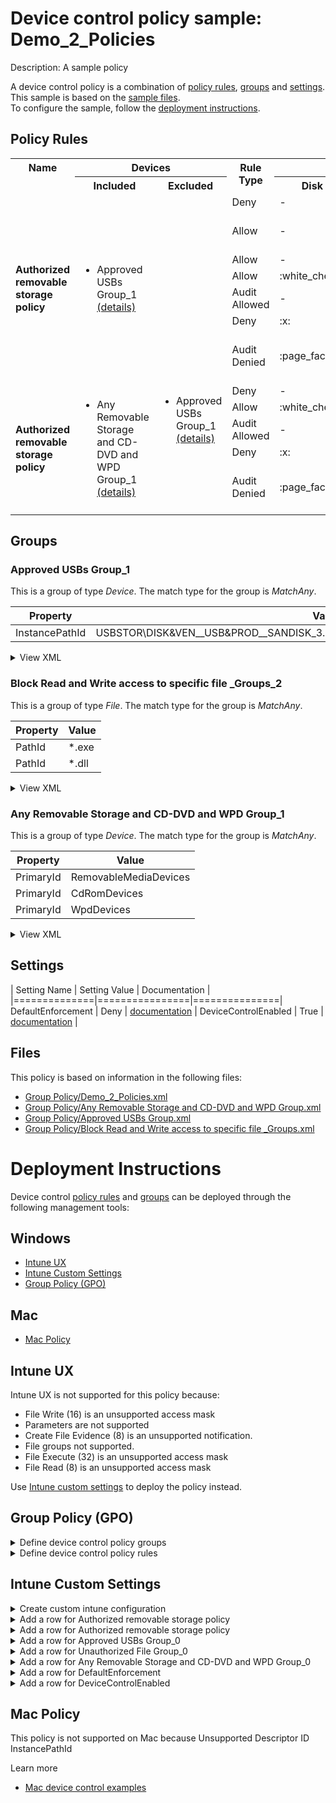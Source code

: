 # Device control policy sample: Demo_2_Policies

Description: A sample policy

A device control policy is a combination of [policy rules](#policy-rules), [groups](#groups) and [settings](#settings).  
This sample is based on the [sample files](#files).  
To configure the sample, follow the [deployment instructions](#deployment-instructions).  

## Policy Rules
<table>
    <tr>
        <th rowspan="2" valign="top">Name</th>
        <th colspan="2" valign="top">Devices</th>
        <th rowspan="2" valign="top">Rule Type</th>
        <th colspan="6" valign="top"><center>Access</center></th>
        <th rowspan="2" valign="top">Notification</th>
        <th rowspan="2" valign="top">Conditions</th>
    </tr>
    <tr>
        <th>Included</th>
        <th>Excluded</th>
        <th>Disk Read</th>
		<th>Disk Write</th>
		<th>Disk Execute</th>
		<th>File Read</th>
		<th>File Write</th>
		<th>File Execute</th></tr><tr>
            <td rowspan="7"><b>Authorized removable storage policy</b></td>
            <td rowspan="7 valign="top">
                <ul><li>Approved USBs Group_1<a href="#approved-usbs-group_1" title="MatchAny [{'InstancePathId': 'USBSTOR\\DISK&VEN__USB&PROD__SANDISK_3.2GEN1&REV_1.00\\03003324080520232521&0'}]"> (details)</a></ul>
            </td>
            <td rowspan="7" valign="top">
                <ul></ul>
            </td>
            <td>Deny</td>
            <td>-</td>
            <td>-</td>
            <td>-</td>
            <td>:x:</td>
            <td>-</td>
            <td>:x:</td><td>None (0)</td> 
            <td>
                <details>
                <summary>View</summary>
                User condition: All Users<br>
                Parameters: MatchAll
                <ul><li> MatchAny 
                        <ul><li>Block Read and Write access to specific file _Groups_2<a href="#block-read-and-write-access-to-specific-file-_groups_2" title="MatchAny [{'PathId': '*.exe'}, {'PathId': '*.dll'}]"> (details)</a></ul>
                </ul>
                </details></td>
        </tr><tr>
            <td>Allow</td>
            <td>-</td>
            <td>-</td>
            <td>-</td>
            <td>-</td>
            <td>:white_check_mark:</td>
            <td>-</td><td>Create File Evidence (8)</td>
            <td> 
                <details>
                <summary>View</summary>
                User Condition: xxxxx<br>
                Parameters: 
                <ul>
                </ul>
                </details></td>
        </tr><tr>
            <td>Allow</td>
            <td>-</td>
            <td>:white_check_mark:</td>
            <td>-</td>
            <td>-</td>
            <td>-</td>
            <td>-</td><td>None (0)</td>
            <td> 
                <details>
                <summary>View</summary>
                User Condition: xxxxx<br>
                Parameters: 
                <ul>
                </ul>
                </details></td>
        </tr><tr>
            <td>Allow</td>
            <td>:white_check_mark:</td>
            <td>-</td>
            <td>:white_check_mark:</td>
            <td>:white_check_mark:</td>
            <td>-</td>
            <td>:white_check_mark:</td><td>None (0)</td>
            <td> 
                <center>-</center></td>
        </tr><tr>
            <td>Audit Allowed</td>
            <td>-</td>
            <td>:page_facing_up:</td>
            <td>:page_facing_up:</td>
            <td>-</td>
            <td>:page_facing_up:</td>
            <td>:page_facing_up:</td><td>Send event (2)</td>
            <td> 
                <center>-</center></td>
        </tr><tr>
            <td>Deny</td>
            <td>:x:</td>
            <td>:x:</td>
            <td>:x:</td>
            <td>:x:</td>
            <td>:x:</td>
            <td>:x:</td><td>None (0)</td>
            <td> 
                <center>-</center></td>
        </tr><tr>
            <td>Audit Denied</td>
            <td>:page_facing_up:</td>
            <td>:page_facing_up:</td>
            <td>:page_facing_up:</td>
            <td>-</td>
            <td>-</td>
            <td>-</td><td>Show notification and Send event (3)</td>
            <td> 
                <center>-</center></td>
        </tr><tr>
            <td rowspan="5"><b>Authorized removable storage policy</b></td>
            <td rowspan="5 valign="top">
                <ul><li>Any Removable Storage and CD-DVD and WPD Group_1<a href="#any-removable-storage-and-cd-dvd-and-wpd-group_1" title="MatchAny [{'PrimaryId': 'RemovableMediaDevices'}, {'PrimaryId': 'CdRomDevices'}, {'PrimaryId': 'WpdDevices'}]"> (details)</a></ul>
            </td>
            <td rowspan="5" valign="top">
                <ul><li>Approved USBs Group_1<a href="#approved-usbs-group_1" title="MatchAny [{'InstancePathId': 'USBSTOR\\DISK&VEN__USB&PROD__SANDISK_3.2GEN1&REV_1.00\\03003324080520232521&0'}]"> (details)</a></ul>
            </td>
            <td>Deny</td>
            <td>-</td>
            <td>-</td>
            <td>-</td>
            <td>:x:</td>
            <td>-</td>
            <td>:x:</td><td>None (0)</td> 
            <td>
                <details>
                <summary>View</summary>
                User condition: All Users<br>
                Parameters: MatchAll
                <ul><li> MatchAny 
                        <ul><li>Block Read and Write access to specific file _Groups_2<a href="#block-read-and-write-access-to-specific-file-_groups_2" title="MatchAny [{'PathId': '*.exe'}, {'PathId': '*.dll'}]"> (details)</a></ul>
                </ul>
                </details></td>
        </tr><tr>
            <td>Allow</td>
            <td>:white_check_mark:</td>
            <td>-</td>
            <td>:white_check_mark:</td>
            <td>:white_check_mark:</td>
            <td>-</td>
            <td>:white_check_mark:</td><td>None (0)</td>
            <td> 
                <center>-</center></td>
        </tr><tr>
            <td>Audit Allowed</td>
            <td>-</td>
            <td>:page_facing_up:</td>
            <td>:page_facing_up:</td>
            <td>-</td>
            <td>:page_facing_up:</td>
            <td>:page_facing_up:</td><td>Send event (2)</td>
            <td> 
                <center>-</center></td>
        </tr><tr>
            <td>Deny</td>
            <td>:x:</td>
            <td>:x:</td>
            <td>:x:</td>
            <td>:x:</td>
            <td>:x:</td>
            <td>:x:</td><td>None (0)</td>
            <td> 
                <center>-</center></td>
        </tr><tr>
            <td>Audit Denied</td>
            <td>:page_facing_up:</td>
            <td>:page_facing_up:</td>
            <td>:page_facing_up:</td>
            <td>-</td>
            <td>-</td>
            <td>-</td><td>Show notification and Send event (3)</td>
            <td> 
                <center>-</center></td>
        </tr></table>

## Groups


### Approved USBs Group_1

This is a group of type *Device*. 
The match type for the group is *MatchAny*.

|  Property | Value |
|-----------|-------|
| InstancePathId | USBSTOR\DISK&VEN__USB&PROD__SANDISK_3.2GEN1&REV_1.00\03003324080520232521&0 |

<details>
<summary>View XML</summary>

```xml
<Group Id="{65fa649a-a111-4912-9294-fb6337a25038}" Type="Device">
	<!-- ./Vendor/MSFT/Defender/Configuration/DeviceControl/PolicyGroups/%7B65fa649a-a111-4912-9294-fb6337a25038%7D/GroupData -->
	<Name>Approved USBs Group_1</Name>
	<MatchType>MatchAny</MatchType>
	<DescriptorIdList>
		<InstancePathId>USBSTOR\DISK&amp;VEN__USB&amp;PROD__SANDISK_3.2GEN1&amp;REV_1.00\03003324080520232521&amp;0</InstancePathId>
	</DescriptorIdList>
</Group>
```
</details>

### Block Read and Write access to specific file _Groups_2

This is a group of type *File*. 
The match type for the group is *MatchAny*.

|  Property | Value |
|-----------|-------|
| PathId | *.exe |
| PathId | *.dll |

<details>
<summary>View XML</summary>

```xml
<Group Id="{e5f619a7-5c58-4927-90cd-75da2348a30f}" Type="File">
	<!-- ./Vendor/MSFT/Defender/Configuration/DeviceControl/PolicyGroups/%7Be5f619a7-5c58-4927-90cd-75da2348a30f%7D/GroupData -->
	<Name>Block Read and Write access to specific file _Groups_2</Name>
	<MatchType>MatchAny</MatchType>
	<DescriptorIdList>
		<PathId>*.exe</PathId>
		<PathId>*.dll</PathId>
	</DescriptorIdList>
</Group>
```
</details>

### Any Removable Storage and CD-DVD and WPD Group_1

This is a group of type *Device*. 
The match type for the group is *MatchAny*.

|  Property | Value |
|-----------|-------|
| PrimaryId | RemovableMediaDevices |
| PrimaryId | CdRomDevices |
| PrimaryId | WpdDevices |

<details>
<summary>View XML</summary>

```xml
<Group Id="{9b28fae8-72f7-4267-a1a5-685f747a7146}" Type="Device">
	<!-- ./Vendor/MSFT/Defender/Configuration/DeviceControl/PolicyGroups/%7B9b28fae8-72f7-4267-a1a5-685f747a7146%7D/GroupData -->
	<Name>Any Removable Storage and CD-DVD and WPD Group_1</Name>
	<MatchType>MatchAny</MatchType>
	<DescriptorIdList>
		<PrimaryId>RemovableMediaDevices</PrimaryId>
		<PrimaryId>CdRomDevices</PrimaryId>
		<PrimaryId>WpdDevices</PrimaryId>
	</DescriptorIdList>
</Group>
```
</details>


## Settings
| Setting Name |  Setting Value | Documentation |
|==============|================|===============|
DefaultEnforcement | Deny | [documentation](https://learn.microsoft.com/en-us/windows/client-management/mdm/defender-csp#configurationdefaultenforcement) |
DeviceControlEnabled | True | [documentation](https://learn.microsoft.com/en-us/windows/client-management/mdm/defender-csp#configurationdevicecontrolenabled) |


## Files
This policy is based on information in the following files:

- [Group Policy/Demo_2_Policies.xml](Group%20Policy/Demo_2_Policies.xml)
- [Group Policy/Any Removable Storage and CD-DVD and WPD Group.xml](Group%20Policy/Any%20Removable%20Storage%20and%20CD-DVD%20and%20WPD%20Group.xml)
- [Group Policy/Approved USBs Group.xml](Group%20Policy/Approved%20USBs%20Group.xml)
- [Group Policy/Block Read and Write access to specific file _Groups.xml](Group%20Policy/Block%20Read%20and%20Write%20access%20to%20specific%20file%20_Groups.xml)


# Deployment Instructions

Device control [policy rules](#policy-rules) and [groups](#groups) can be deployed through the following management tools:

## Windows
- [Intune UX](#intune-ux)
- [Intune Custom Settings](#intune-custom-settings)
- [Group Policy (GPO)](#group-policy-gpo)

## Mac
- [Mac Policy](#mac-policy)

## Intune UX

Intune UX is not supported for this policy because:
- File Write (16) is an unsupported access mask
- Parameters are not supported
- Create File Evidence (8) is an unsupported notification.
- File groups not supported.
- File Execute (32) is an unsupported access mask
- File Read (8) is an unsupported access mask

Use [Intune custom settings](#intune-custom-settings) to deploy the policy instead.


## Group Policy (GPO)
<details>
<summary>Define device control policy groups</summary>

   1. Go to Computer Configuration > Administrative Templates > Windows Components > Microsoft Defender Antivirus > Device Control > Define device control policy groups.
   2. Save the XML below to a network share.
```xml
<Groups>
	<Group Id="{65fa649a-a111-4912-9294-fb6337a25038}" Type="Device">
		<!-- ./Vendor/MSFT/Defender/Configuration/DeviceControl/PolicyGroups/%7B65fa649a-a111-4912-9294-fb6337a25038%7D/GroupData -->
		<Name>Approved USBs Group_1</Name>
		<MatchType>MatchAny</MatchType>
		<DescriptorIdList>
			<InstancePathId>USBSTOR\DISK&amp;VEN__USB&amp;PROD__SANDISK_3.2GEN1&amp;REV_1.00\03003324080520232521&amp;0</InstancePathId>
		</DescriptorIdList>
	</Group>
	<Group Id="{e5f619a7-5c58-4927-90cd-75da2348a30f}" Type="File">
		<!-- ./Vendor/MSFT/Defender/Configuration/DeviceControl/PolicyGroups/%7Be5f619a7-5c58-4927-90cd-75da2348a30f%7D/GroupData -->
		<Name>Block Read and Write access to specific file _Groups_2</Name>
		<MatchType>MatchAny</MatchType>
		<DescriptorIdList>
			<PathId>*.exe</PathId>
			<PathId>*.dll</PathId>
		</DescriptorIdList>
	</Group>
	<Group Id="{9b28fae8-72f7-4267-a1a5-685f747a7146}" Type="Device">
		<!-- ./Vendor/MSFT/Defender/Configuration/DeviceControl/PolicyGroups/%7B9b28fae8-72f7-4267-a1a5-685f747a7146%7D/GroupData -->
		<Name>Any Removable Storage and CD-DVD and WPD Group_1</Name>
		<MatchType>MatchAny</MatchType>
		<DescriptorIdList>
			<PrimaryId>RemovableMediaDevices</PrimaryId>
			<PrimaryId>CdRomDevices</PrimaryId>
			<PrimaryId>WpdDevices</PrimaryId>
		</DescriptorIdList>
	</Group>
</Groups>
```
   3. In the Define device control policy groups window, select *Enabled* and specify the network share file path containing the XML groups data.
</details>

<details>
<summary>Define device control policy rules</summary>
 
  1. Go to Computer Configuration > Administrative Templates > Windows Components > Microsoft Defender Antivirus > Device Control > Define device control policy rules.
  2. Save the XML below to a network share.
```xml
<PolicyRules>
	<PolicyRule Id="{6f3f8bbb-607f-4ed5-96af-51e3428db8f7}" >
		<!-- ./Vendor/MSFT/Defender/Configuration/DeviceControl/PolicyRules/%7B6f3f8bbb-607f-4ed5-96af-51e3428db8f7%7D/RuleData -->
		<Name>Authorized removable storage policy</Name>
		<IncludedIdList>
			<GroupId>{65fa649a-a111-4912-9294-fb6337a25038}</GroupId>
		</IncludedIdList>
		<ExcludedIdList>
		</ExcludedIdList>
		<Entry Id="{9f421985-127d-4819-ae64-84b4d526e6d5}">
			<Type>Deny</Type>
			<AccessMask>40</AccessMask>
			<Options>0</Options>
			<Parameters MatchType="MatchAll">
				<File MatchType="MatchAny">
					<GroupId>{e5f619a7-5c58-4927-90cd-75da2348a30f}</GroupId>
				</File>
			</Parameters>
		</Entry>
		<Entry Id="{49eb971a-8ef5-4db0-a790-27163447d5c3}">
			<Type>Allow</Type>
			<AccessMask>16</AccessMask>
			<Options>8</Options>
			<Sid>xxxxx</Sid>
		</Entry>
		<Entry Id="{cf378fd0-ef21-4a17-b101-20ad0909e91a}">
			<Type>Allow</Type>
			<AccessMask>2</AccessMask>
			<Options>0</Options>
			<Sid>xxxxx</Sid>
		</Entry>
		<Entry Id="{94325d58-0a7b-4ef6-868f-765a0673777e}">
			<Type>Allow</Type>
			<AccessMask>45</AccessMask>
			<Options>0</Options>
		</Entry>
		<Entry Id="{11ba2408-3ad9-4a8e-9d57-c069eff74d00}">
			<Type>AuditAllowed</Type>
			<AccessMask>54</AccessMask>
			<Options>2</Options>
		</Entry>
		<Entry Id="{0ee3bb3f-7fe7-48fa-972d-6eefd85d66e9}">
			<Type>Deny</Type>
			<AccessMask>63</AccessMask>
			<Options>0</Options>
		</Entry>
		<Entry Id="{bf1b0973-7ea6-4a31-a7c3-5022baa9ea1a}">
			<Type>AuditDenied</Type>
			<AccessMask>7</AccessMask>
			<Options>3</Options>
		</Entry>
	</PolicyRule>
	<PolicyRule Id="{3984f1f4-7f66-4848-96de-491e2d038b07}" >
		<!-- ./Vendor/MSFT/Defender/Configuration/DeviceControl/PolicyRules/%7B3984f1f4-7f66-4848-96de-491e2d038b07%7D/RuleData -->
		<Name>Authorized removable storage policy</Name>
		<IncludedIdList>
			<GroupId>{9b28fae8-72f7-4267-a1a5-685f747a7146}</GroupId>
		</IncludedIdList>
		<ExcludedIdList>
			<GroupId>{65fa649a-a111-4912-9294-fb6337a25038}</GroupId>
		</ExcludedIdList>
		<Entry Id="{3d15f184-1f3b-4a32-b5b6-47b560b0c44b}">
			<Type>Deny</Type>
			<AccessMask>40</AccessMask>
			<Options>0</Options>
			<Parameters MatchType="MatchAll">
				<File MatchType="MatchAny">
					<GroupId>{e5f619a7-5c58-4927-90cd-75da2348a30f}</GroupId>
				</File>
			</Parameters>
		</Entry>
		<Entry Id="{61e73502-ce08-4dab-80a3-d5847d21b651}">
			<Type>Allow</Type>
			<AccessMask>45</AccessMask>
			<Options>0</Options>
		</Entry>
		<Entry Id="{69ae539b-66f7-4b3a-aaec-53982d2b5254}">
			<Type>AuditAllowed</Type>
			<AccessMask>54</AccessMask>
			<Options>2</Options>
		</Entry>
		<Entry Id="{ac0c096f-f612-4c5d-a191-d39ea0093eea}">
			<Type>Deny</Type>
			<AccessMask>63</AccessMask>
			<Options>0</Options>
		</Entry>
		<Entry Id="{2c03a431-ac9a-4cdb-b260-7dac59550a37}">
			<Type>AuditDenied</Type>
			<AccessMask>7</AccessMask>
			<Options>3</Options>
		</Entry>
	</PolicyRule>
</PolicyRules>
```
  3. In the Define device control policy rules window, select *Enabled*, and enter the network share file path containing the XML rules data.
</details>

## Intune Custom Settings

<details>
<summary>Create custom intune configuration</summary>

   1. Navigate to Devices > Configuration profiles
   2. Click Create (New Policy)
   3. Select Platform "Windows 10 and Later"
   4. Select Profile "Templates"
   5. Select Template Name "Custom"
   6. Click "Create"
   7. Under Name, enter **
   8. Optionally, enter a description
   9. Click "Next" 
</details>
<details>
<summary>Add a row for Authorized removable storage policy</summary>  
   
   1. Click "Add"
   2. For Name, enter *Authorized removable storage policy*
   3. For Description, enter **
   4. For OMA-URI, enter  *./Vendor/MSFT/Defender/Configuration/DeviceControl/PolicyRules/%7B6f3f8bbb-607f-4ed5-96af-51e3428db8f7%7D/RuleData*
   5. For Data type, select *String (XML File)*
   
        
   6. For Custom XML, select  *.\Group Policy\authorized_removable_storage_policy{6f3f8bbb-607f-4ed5-96af-51e3428db8f7}.xml*
         
   
   7. Click "Save"
</details>
<details>
<summary>Add a row for Authorized removable storage policy</summary>  
   
   1. Click "Add"
   2. For Name, enter *Authorized removable storage policy*
   3. For Description, enter **
   4. For OMA-URI, enter  *./Vendor/MSFT/Defender/Configuration/DeviceControl/PolicyRules/%7B3984f1f4-7f66-4848-96de-491e2d038b07%7D/RuleData*
   5. For Data type, select *String (XML File)*
   
        
   6. For Custom XML, select  *.\Group Policy\authorized_removable_storage_policy{3984f1f4-7f66-4848-96de-491e2d038b07}.xml*
         
   
   7. Click "Save"
</details>
<details>
<summary>Add a row for Approved USBs Group_0</summary>  
   
   1. Click "Add"
   2. For Name, enter *Approved USBs Group_0*
   3. For Description, enter **
   4. For OMA-URI, enter  *./Vendor/MSFT/Defender/Configuration/DeviceControl/PolicyGroups/%7B65fa649a-a111-4912-9294-fb6337a25038%7D/GroupData*
   5. For Data type, select *String (XML File)*
   
        
   6. For Custom XML, select  *.\Intune OMA-URI\Approved USBs Group.xml*
         
   
   7. Click "Save"
</details>
<details>
<summary>Add a row for Unauthorized File Group_0</summary>  
   
   1. Click "Add"
   2. For Name, enter *Unauthorized File Group_0*
   3. For Description, enter **
   4. For OMA-URI, enter  *./Vendor/MSFT/Defender/Configuration/DeviceControl/PolicyGroups/%7Be5f619a7-5c58-4927-90cd-75da2348a30f%7D/GroupData*
   5. For Data type, select *String (XML File)*
   
        
   6. For Custom XML, select  *.\Intune OMA-URI\Unauthorized File Group.xml*
         
   
   7. Click "Save"
</details>
<details>
<summary>Add a row for Any Removable Storage and CD-DVD and WPD Group_0</summary>  
   
   1. Click "Add"
   2. For Name, enter *Any Removable Storage and CD-DVD and WPD Group_0*
   3. For Description, enter **
   4. For OMA-URI, enter  *./Vendor/MSFT/Defender/Configuration/DeviceControl/PolicyGroups/%7B9b28fae8-72f7-4267-a1a5-685f747a7146%7D/GroupData*
   5. For Data type, select *String (XML File)*
   
        
   6. For Custom XML, select  *.\Intune OMA-URI\Any Removable Storage and CD-DVD and WPD Group.xml*
         
   
   7. Click "Save"
</details>
<details>
<summary>Add a row for DefaultEnforcement</summary>  
   
   1. Click "Add"
   2. For Name, enter *DefaultEnforcement*
   3. For Description, enter **
   4. For OMA-URI, enter  *./Vendor/MSFT/Defender/Configuration/DefaultEnforcement*
   5. For Data type, select *Integer*
   
   7. For Value, enter *2*
   
   7. Click "Save"
</details>
<details>
<summary>Add a row for DeviceControlEnabled</summary>  
   
   1. Click "Add"
   2. For Name, enter *DeviceControlEnabled*
   3. For Description, enter **
   4. For OMA-URI, enter  *./Vendor/MSFT/Defender/Configuration/DeviceControlEnabled*
   5. For Data type, select *Integer*
   
   7. For Value, enter *1*
   
   7. Click "Save"
</details>


## Mac Policy

This policy is not supported on Mac because Unsupported Descriptor ID InstancePathId

Learn more
- [Mac device control examples](../Removable%20Storage%20Access%20Control%20Samples/macOS/policy/examples/README.md)

